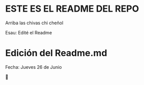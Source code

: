 # ESTE ES EL README DEL REPO

Arriba las chivas chi cheñol

Esau: Edité el Readme

# Edición del Readme.md

Fecha: Jueves 26 de Junio 

🥴
